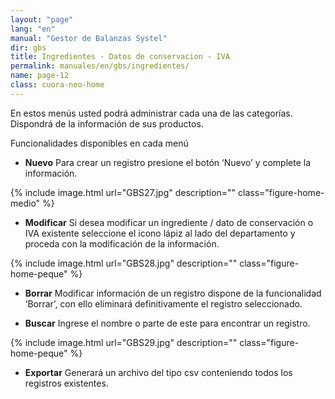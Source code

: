 ```yaml
---
layout: "page"
lang: "en"
manual: "Gestor de Balanzas Systel"
dir: gbs
title: Ingredientes - Datos de conservacion - IVA
permalink: manuales/en/gbs/ingredientes/
name: page-12
class: cuora-neo-home
---
```


En estos menús usted podrá administrar cada una de las categorías. Dispondrá de la información de sus productos.

Funcionalidades disponibles en cada menú

- **Nuevo**
Para crear un registro presione el botón ‘Nuevo’ y complete la información.

{% include image.html url="GBS27.jpg" description="" class="figure-home-medio" %}


- **Modificar**
Si desea modificar un ingrediente / dato de conservación o IVA existente seleccione el icono lápiz al lado del departamento y proceda con la modificación de la información. 

{% include image.html url="GBS28.jpg" description="" class="figure-home-peque" %}

- **Borrar**
Modificar información de un registro dispone de la funcionalidad ‘Borrar’, con ello eliminará definitivamente el registro seleccionado.

- **Buscar**
Ingrese el nombre o parte de este para encontrar un registro.

{% include image.html url="GBS29.jpg" description="" class="figure-home-peque" %}

- **Exportar**
Generará un archivo del tipo csv conteniendo todos los registros existentes.






